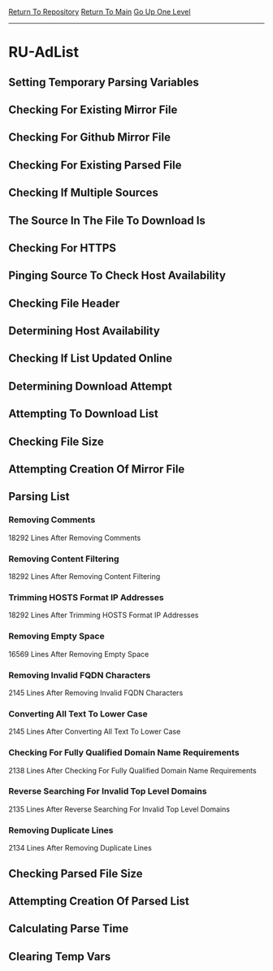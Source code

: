 [Return To Repository](https://github.com/deathbybandaid/piholeparser/)
[Return To Main](https://github.com/deathbybandaid/piholeparser/blob/master/RecentRunLogs/Mainlog.md)
[Go Up One Level](https://github.com/deathbybandaid/piholeparser/blob/master/RecentRunLogs/TopLevelScripts/30-Processing-Blacklists.md)
____________________________________
# RU-AdList
## Setting Temporary Parsing Variables
## Checking For Existing Mirror File
## Checking For Github Mirror File
## Checking For Existing Parsed File
## Checking If Multiple Sources
## The Source In The File To Download Is
## Checking For HTTPS
## Pinging Source To Check Host Availability
## Checking File Header
## Determining Host Availability
## Checking If List Updated Online
## Determining Download Attempt
## Attempting To Download List
## Checking File Size
## Attempting Creation Of Mirror File
## Parsing List
### Removing Comments
18292 Lines After Removing Comments
### Removing Content Filtering
18292 Lines After Removing Content Filtering
### Trimming HOSTS Format IP Addresses
18292 Lines After Trimming HOSTS Format IP Addresses
### Removing Empty Space
16569 Lines After Removing Empty Space
### Removing Invalid FQDN Characters
2145 Lines After Removing Invalid FQDN Characters
### Converting All Text To Lower Case
2145 Lines After Converting All Text To Lower Case
### Checking For Fully Qualified Domain Name Requirements
2138 Lines After Checking For Fully Qualified Domain Name Requirements
### Reverse Searching For Invalid Top Level Domains
2135 Lines After Reverse Searching For Invalid Top Level Domains
### Removing Duplicate Lines
2134 Lines After Removing Duplicate Lines
## Checking Parsed File Size
## Attempting Creation Of Parsed List
## Calculating Parse Time
## Clearing Temp Vars
